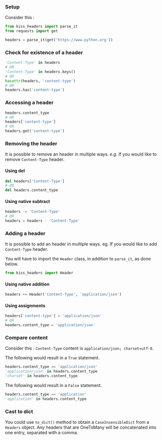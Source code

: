 ### Setup
Consider this :

```python
from kiss_headers import parse_it
from requests import get

headers = parse_it(get('https://www.python.org'))
```

### Check for existence of a header

```python
'Content-Type' in headers
# OR
'Content-Type' in headers.keys()
# OR
hasattr(headers, 'content-type')
# OR
headers.has('content-type')
```

### Accessing a header

```python
headers.content_type
# OR
headers['content-type']
# OR
headers.get('content-type')
```

### Removing the header

It is possible to remove an header in multiple ways. 
*e.g.* If you would like to remove `Content-Type` header.

#### Using del

```python
del headers['Content-Type']
# OR
del headers.content_type
```

#### Using native subtract

```python
headers -= 'Content-Type'
# OR
headers = headers - 'Content-Type'
```

### Adding a header

It is possible to add an header in multiple ways. 
eg. If you would like to add `Content-Type` header.

You will have to import the `Header` class, in addition to `parse_it`, as done below.
```python
from kiss_headers import Header
```

#### Using native addition

```python
headers += Header('Content-Type', 'application/json')
```

#### Using assignments

```python
headers['content-type'] = 'application/json'
# OR
headers.content_type = 'application/json'
```

### Compare content

Consider this : `Content-Type` content is `application/json; charset=utf-8`.

The following would result in a `True` statement.

```python
headers.content_type == 'application/json'
'application/json' in headers.content_type
'charset' in headers.content_type
```

The following would result in a `False` statement.
```python
headers.content_type == 'application'
'application' in headers.content_type
```

### Cast to dict 

You could use `to_dict()` method to obtain a `CaseInsensibleDict` from a `Headers` object.
Any headers that are OneToMany will be concatenated into one entry, separated with a comma.
